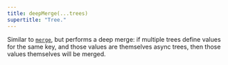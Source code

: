 ```yaml
---
title: deepMerge(...trees)
supertitle: "Tree."
---
```


Similar to [`merge`](merge.html), but performs a deep merge: if multiple trees define values for the same key, and those values are themselves async trees, then those values themselves will be merged.
